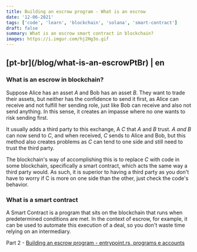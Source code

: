 ```yaml
---
title: Building an escrow program - What is an escrow
date: '12-06-2021'
tags: ['code', 'learn', 'blockchain', 'solana', 'smart-contract']
draft: false
summary: What is an escrow smart contract in blockchain?
images: https://i.imgur.com/hj2Hg3o.gif
---
```


<h2>[pt-br](/blog/what-is-an-escrowPtBr) | en</h2>

### What is an escrow in blockchain?

Suppose Alice has an asset _A_ and Bob has an asset _B_. They want to trade their assets, but neither has the confidence to send it first, as Alice can receive and not fulfill her sending role, just like Bob can receive and also not send anything. In this sense, it creates an impasse where no one wants to risk sending first.

It usually adds a third party to this exchange, A _C_ that _A_ and _B_ trust. _A and B_ can now send to _C_, and when received, _C_ sends to Alice and Bob, but this method also creates problems as _C_ can tend to one side and still need to trust the third party.

The blockchain's way of accomplishing this is to replace _C_ with code in some blockchain, specifically a smart contract, which acts the same way a third party would. As such, it is superior to having a third party as you don't have to worry if C is more on one side than the other, just check the code's behavior.

### What is a smart contract

A Smart Contract is a program that sits on the blockchain that runs when predetermined conditions are met. In the context of escrow, for example, it can be used to automate this execution of a deal, so you don't waste time relying on an intermediary.

Part 2 - [Building an escrow program - entrypoint.rs, programs e accounts](/blog/building-an-escrow-program-entrypoint-programs-accounts)
